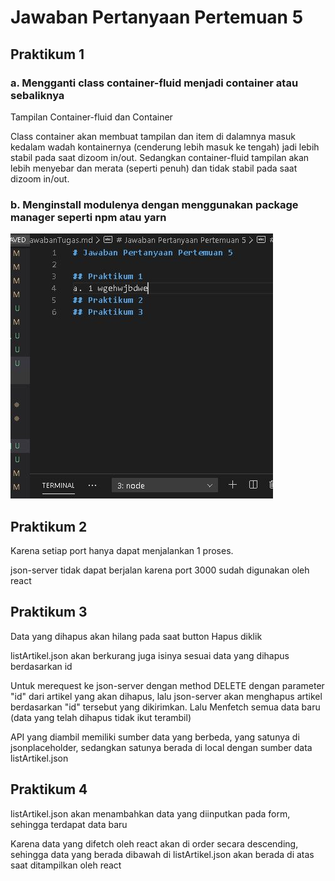 # Jawaban Pertanyaan Pertemuan 5

## Praktikum 1
### a. Mengganti class container-fluid menjadi container atau sebaliknya

Tampilan Container-fluid dan Container 

Class container akan membuat tampilan dan item di dalamnya masuk kedalam wadah kontainernya (cenderung lebih masuk ke tengah) jadi lebih stabil pada saat dizoom in/out. Sedangkan container-fluid tampilan akan lebih menyebar dan merata (seperti penuh) dan tidak stabil pada saat dizoom in/out.

### b. Menginstall modulenya dengan menggunakan package manager seperti npm atau yarn
<img src="1.JPG">

## Praktikum 2
Karena setiap port hanya dapat menjalankan 1 proses.

json-server tidak dapat berjalan karena port 3000 sudah digunakan oleh react

## Praktikum 3
Data yang dihapus akan hilang pada saat button Hapus diklik

listArtikel.json akan berkurang juga isinya sesuai data yang dihapus berdasarkan id

Untuk merequest ke json-server dengan method DELETE dengan parameter "id" dari artikel yang akan dihapus, lalu json-server akan menghapus artikel berdasarkan "id" tersebut yang dikirimkan. Lalu Menfetch semua data baru (data yang telah dihapus tidak ikut terambil)

API yang diambil memiliki sumber data yang berbeda, yang satunya di jsonplaceholder, sedangkan satunya berada di local dengan sumber data listArtikel.json

## Praktikum 4
listArtikel.json akan menambahkan data yang diinputkan pada form, sehingga terdapat data baru

Karena data yang difetch oleh react akan di order secara descending, sehingga data yang berada dibawah di listArtikel.json akan berada di atas saat ditampilkan oleh react



